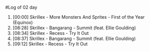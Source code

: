 #Log of 02 day

1. [00:00] Skrillex - More Monsters And Sprites - First of the Year (Equinox)
1. [08:28] Skrillex - Bangarang - Summit (feat. Ellie Goulding)
1. [08:34] Skrillex - Recess - Try It Out
1. [08:37] Skrillex - Bangarang - Summit (feat. Ellie Goulding)
1. [09:12] Skrillex - Recess - Try It Out
